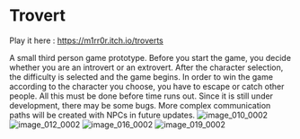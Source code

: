 # Trovert

Play it here : https://m1rr0r.itch.io/troverts

A small third person game prototype. Before you start the game, you decide whether you are an introvert or an extrovert. After the character selection, the difficulty is selected and the game begins. In order to win the game according to the character you choose, you have to escape or catch other people. All this must be done before time runs out. Since it is still under development, there may be some bugs. More complex communication paths will be created with NPCs in future updates.
![image_010_0002](https://github.com/Lucid-Karma/Trovert/assets/88732917/ec73afa5-f716-497a-a5f5-9840ab4e83d2)
![image_012_0002](https://github.com/Lucid-Karma/Trovert/assets/88732917/b928affe-8d18-40fa-889c-294d4da5ad80)
![image_016_0002](https://github.com/Lucid-Karma/Trovert/assets/88732917/e3ea67ac-bd1b-490a-93a1-59c66b83d2eb)
![image_019_0002](https://github.com/Lucid-Karma/Trovert/assets/88732917/1ba96228-83ed-4925-82b1-669d749c7f99)
